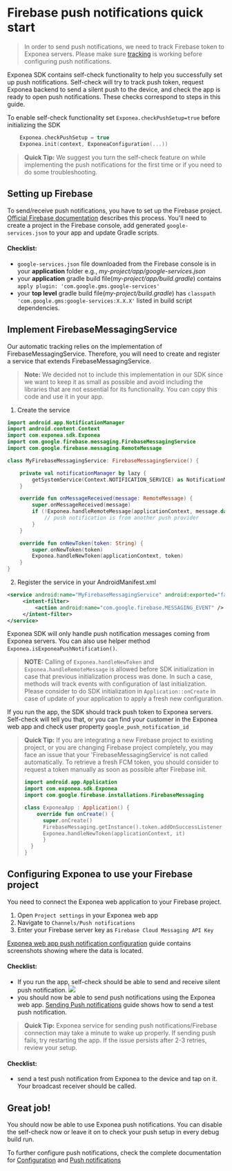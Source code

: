 

# Firebase push notifications quick start
> In order to send push notifications, we need to track Firebase token to Exponea servers. Please make sure [tracking](./TRACKING.md) is working before configuring push notifications.

Exponea SDK contains self-check functionality to help you successfully set up push notifications. Self-check will try to track push token, request Exponea backend to send a silent push to the device, and check the app is ready to open push notifications. These checks correspond to steps in this guide.

To enable self-check functionality set `Exponea.checkPushSetup=true` before initializing the SDK

``` kotlin
    Exponea.checkPushSetup = true
    Exponea.init(context, ExponeaConfiguration(...))
```

> **Quick Tip:** We suggest you turn the self-check feature on while implementing the push notifications for the first time or if you need to do some troubleshooting.

## Setting up Firebase
To send/receive push notifications, you have to set up the Firebase project. [Official Firebase documentation](https://firebase.google.com/docs/android/setup#console) describes this process. You'll need to create a project in the Firebase console, add generated `google-services.json` to your app and update Gradle scripts.

#### Checklist:
 - `google-services.json` file downloaded from the Firebase console is in your **application** folder e.g., *my-project/app/google-services.json*
 - your **application** gradle build file(*my-project/app/build.gradle*) contains `apply plugin: 'com.google.gms.google-services'`
 - your **top level** gradle build file(*my-project/build.gradle*) has `classpath 'com.google.gms:google-services:X.X.X'` listed in build script dependencies.

 ## Implement FirebaseMessagingService

Our automatic tracking relies on the implementation of FirebaseMessagingService. Therefore, you will need to create and register a service that extends FirebaseMessagingService.

> **Note:** We decided not to include this implementation in our SDK since we want to keep it as small as possible and avoid including the libraries that are not essential for its functionality. You can copy this code and use it in your app.

1. Create the service
``` kotlin
import android.app.NotificationManager  
import android.content.Context  
import com.exponea.sdk.Exponea  
import com.google.firebase.messaging.FirebaseMessagingService  
import com.google.firebase.messaging.RemoteMessage

class MyFirebaseMessagingService: FirebaseMessagingService() {

    private val notificationManager by lazy {
        getSystemService(Context.NOTIFICATION_SERVICE) as NotificationManager
    }

    override fun onMessageReceived(message: RemoteMessage) {
        super.onMessageReceived(message)
        if (!Exponea.handleRemoteMessage(applicationContext, message.data, notificationManager)) {
            // push notification is from another push provider
        }
    }

    override fun onNewToken(token: String) {
        super.onNewToken(token)
        Exponea.handleNewToken(applicationContext, token)
    }
}
```

2. Register the service in your AndroidManifest.xml
```xml
<service android:name="MyFirebaseMessagingService" android:exported="false" >  
     <intent-filter> 
         <action android:name="com.google.firebase.MESSAGING_EVENT" />  
     </intent-filter>
</service>
```
Exponea SDK will only handle push notification messages coming from Exponea servers. You can also use helper method `Exponea.isExponeaPushNotification()`.

> **NOTE:** Calling of `Exponea.handleNewToken` and `Exponea.handleRemoteMessage` is allowed before SDK initialization in case that previous initialization process was done. In such a case, methods will track events with configuration of last initialization. Please consider to do SDK initialization in `Application::onCreate` in case of update of your application to apply a fresh new configuration.

If you run the app, the SDK should track push token to Exponea servers. Self-check will tell you that, or you can find your customer in the Exponea web app and check user property `google_push_notification_id`

> **Quick Tip:** If you are integrating a new Firebase project to existing project, or you are changing Firebase project completely, you may face an issue that your 'FirebaseMessagingService' is not called automatically.
> To retrieve a fresh FCM token, you should consider to request a token manually as soon as possible after Firebase init.
> ```kotlin
> import android.app.Application
> import com.exponea.sdk.Exponea
> import com.google.firebase.installations.FirebaseMessaging
> 
> class ExponeaApp : Application() {
>     override fun onCreate() {
> 	    super.onCreate()
> 	    FirebaseMessaging.getInstance().token.addOnSuccessListener {
> 		Exponea.handleNewToken(applicationContext, it)
> 	    }
> 	}
> }
> ```

## Configuring Exponea to use your Firebase project 
 You need to connect the Exponea web application to your Firebase project.
   1. Open `Project settings` in your Exponea web app
   2. Navigate to `Channels/Push notifications`
   3. Enter your Firebase server key as `Firebase Cloud Messaging API Key`

[Exponea web app push notification configuration](./FIREBASE.md) guide contains screenshots showing where the data is located.

 #### Checklist:
  - If you run the app, self-check should be able to send and receive silent push notification. 
  ![](pics/self-check.png)
  - you should now be able to send push notifications using the Exponea web app. [Sending Push notifications](./PUSH_SEND.md) guide shows how to send a test push notification.

> **Quick Tip:** Exponea service for sending push notifications/Firebase connection may take a minute to wake up properly. If sending push fails, try restarting the app. If the issue persists after 2-3 retries, review your setup.

 #### Checklist:
 - send a test push notification from Exponea to the device and tap on it. Your broadcast receiver should be called.

## Great job!
 You should now be able to use Exponea push notifications. You can disable the self-check now or leave it on to check your push setup in every debug build run. 
 
  To further configure push notifications, check the complete documentation for [Configuration](../Documentation/CONFIG.md) and [Push notifications](../Documentation/PUSH.md)
